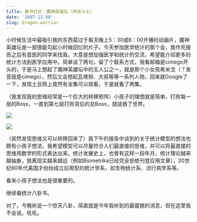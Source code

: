 ```yaml
---
title: 看书打岔：魔神英雄坛（神龙斗士）
date: '2007-12-08'
slug: dragon-warrior
---
```


小时候生活中最吸引我的东西莫过于每天晚上5：30或6：00开播的动画片，魔神英雄坛是一部很能勾起小时候回忆的片子。今天参加医学统计的那个会，我作完报告之后有首医的同学来找我，大意是想加强医学和统计的交流，希望能介绍更多的统计方法到医学应用中。简单谈了两句，留了个联系方式，我看邮箱是cimego开头的，于是马上想起了魔神英雄坛中的主人公之一，就是那个小女孩希米戈（？发音就是cimego），然后又会想起瓦塔努、大叔等等一系列人物，回来就Google了一下，发现土豆网上竟然有全集可以观看，于是就看了两集。

（我发现我的思维经常是一个巨大的转移矩阵）小孩子的理想就是简单，打败每一层的Boss，一直到第七层打败背后的总Boss，就拯救了世界。

![](http://i.imgur.com/iOCqh.jpg)

![](http://i.imgur.com/M6Lq0.jpg)

（突然发现思维又可以转移回来了）我下午的报告中谈到的关于统计模型的想法也颇有小孩子想法，我希望模型可以尽量符合人们最直接的思维，并可以将最直接的思维用数学的形式表达出来。统计发展史上，也曾有这样一段年月，统计理论越来越抽象，脱离现实越来越远（例如Biometrika已经完全拒绝刊登应用文章），20世纪80年代美国才纷纷成立应用型的统计学系，如生物统计系、流行病学系等。

看来小孩子想法也是很重要的。

继续看统计八卦书。

对了，今晚听说一个惊天八卦，简直就是今年我听到的最震撼的消息，但在这里我不会说。吼吼。

